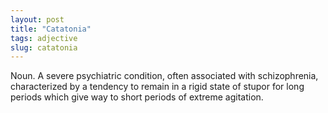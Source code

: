 ```yaml
---
layout: post
title: "Catatonia"
tags: adjective
slug: catatonia
---
```

Noun. A severe psychiatric condition, often associated with schizophrenia, characterized by a tendency to remain in a rigid state of stupor for long periods which give way to short periods of extreme agitation.
